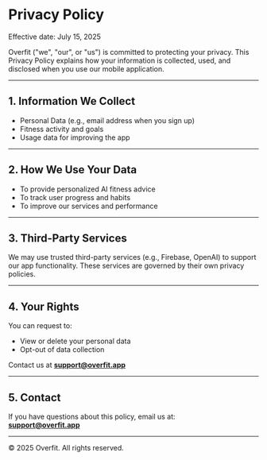 # Privacy Policy

Effective date: July 15, 2025

Overfit ("we", "our", or "us") is committed to protecting your privacy. This Privacy Policy explains how your information is collected, used, and disclosed when you use our mobile application.

---

## 1. Information We Collect

- Personal Data (e.g., email address when you sign up)
- Fitness activity and goals
- Usage data for improving the app

---

## 2. How We Use Your Data

- To provide personalized AI fitness advice  
- To track user progress and habits  
- To improve our services and performance

---

## 3. Third-Party Services

We may use trusted third-party services (e.g., Firebase, OpenAI) to support our app functionality. These services are governed by their own privacy policies.

---

## 4. Your Rights

You can request to:
- View or delete your personal data
- Opt-out of data collection

Contact us at **support@overfit.app**

---

## 5. Contact

If you have questions about this policy, email us at:  
**support@overfit.app**

---

© 2025 Overfit. All rights reserved.
